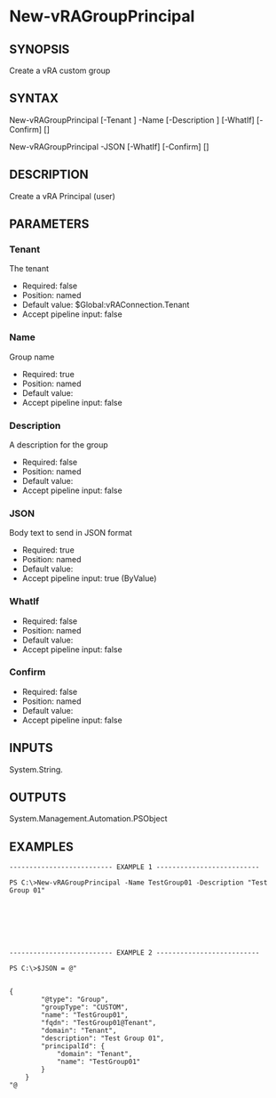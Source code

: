 # New-vRAGroupPrincipal

## SYNOPSIS
    
Create a vRA custom group

## SYNTAX
 New-vRAGroupPrincipal [-Tenant <String>] -Name <String> [-Description <String>] [-WhatIf] [-Confirm] [<CommonParameters>] New-vRAGroupPrincipal -JSON <String> [-WhatIf] [-Confirm] [<CommonParameters>]    

## DESCRIPTION

Create a vRA Principal (user)

## PARAMETERS


### Tenant

The tenant

* Required: false
* Position: named
* Default value: $Global:vRAConnection.Tenant
* Accept pipeline input: false

### Name

Group name

* Required: true
* Position: named
* Default value: 
* Accept pipeline input: false

### Description

A description for the group

* Required: false
* Position: named
* Default value: 
* Accept pipeline input: false

### JSON

Body text to send in JSON format

* Required: true
* Position: named
* Default value: 
* Accept pipeline input: true (ByValue)

### WhatIf


* Required: false
* Position: named
* Default value: 
* Accept pipeline input: false

### Confirm


* Required: false
* Position: named
* Default value: 
* Accept pipeline input: false

## INPUTS

System.String.

## OUTPUTS

System.Management.Automation.PSObject

## EXAMPLES
```
-------------------------- EXAMPLE 1 --------------------------

PS C:\>New-vRAGroupPrincipal -Name TestGroup01 -Description "Test Group 01"







-------------------------- EXAMPLE 2 --------------------------

PS C:\>$JSON = @"


{
        "@type": "Group",
        "groupType": "CUSTOM",
        "name": "TestGroup01",
        "fqdn": "TestGroup01@Tenant",
        "domain": "Tenant",
        "description": "Test Group 01",
        "principalId": {
            "domain": "Tenant",
            "name": "TestGroup01"
        }
    }
"@
```

